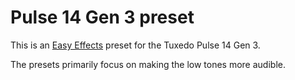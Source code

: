 # Pulse 14 Gen 3 preset

This is an [Easy Effects](https://en.wikipedia.org/wiki/EasyEffects) preset for the Tuxedo Pulse 14 Gen 3.

The presets primarily focus on making the low tones more audible.  
